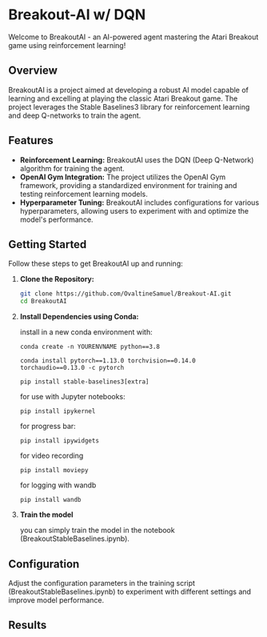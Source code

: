 # Breakout-AI w/ DQN

Welcome to BreakoutAI - an AI-powered agent mastering the Atari Breakout game using reinforcement learning!

## Overview

BreakoutAI is a project aimed at developing a robust AI model capable of learning and excelling at playing the classic Atari Breakout game. The project leverages the Stable Baselines3 library for reinforcement learning and deep Q-networks to train the agent.

## Features

- **Reinforcement Learning:** BreakoutAI uses the DQN (Deep Q-Network) algorithm for training the agent.
- **OpenAI Gym Integration:** The project utilizes the OpenAI Gym framework, providing a standardized environment for training and testing reinforcement learning models.
- **Hyperparameter Tuning:** BreakoutAI includes configurations for various hyperparameters, allowing users to experiment with and optimize the model's performance.

## Getting Started

Follow these steps to get BreakoutAI up and running:

1. **Clone the Repository:**
    ```bash
    git clone https://github.com/OvaltineSamuel/Breakout-AI.git
    cd BreakoutAI

2. **Install Dependencies using Conda:**
    
    install in a new conda environment with:
    ````
    conda create -n YOURENVNAME python==3.8

    conda install pytorch==1.13.0 torchvision==0.14.0 torchaudio==0.13.0 -c pytorch

    pip install stable-baselines3[extra]
    ````
    for use with Jupyter notebooks:
    ````
    pip install ipykernel
    ````
    for progress bar:
    ````
    pip install ipywidgets
    ````
    for video recording
    ````
    pip install moviepy
    ````
    for logging with wandb
    ````
    pip install wandb
    ````

3. **Train the model**

    you can simply train the model in the notebook (BreakoutStableBaselines.ipynb).

## Configuration

Adjust the configuration parameters in the training script (BreakoutStableBaselines.ipynb) to experiment with different settings and improve model performance.


## Results

